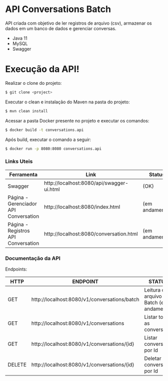 # API Conversations Batch

API criada com objetivo de ler registros de arquivo (csv), armazenar os dados em um banco de dados e gerenciar conversas.
- Java 11
- MySQL
- Swagger


# Execução da API!

Realizar o clone do projeto:
```sh
$ git clone <project>
```

Executar o clean e instalação do Maven na pasta do projeto:
```sh
$ mvn clean install
```

Acessar a pasta Docker presente no projeto e executar os comandos:
```sh
$ docker build -t conversations.api
```
Após build, executar o comando a seguir:
```sh
$ docker run -p 8080:8080 conversations.api
```

### Links Uteis

| Ferramenta | Link   | Status |
| ------     | ------ | ------ |
| Swagger | http://localhost:8080/api/swagger-ui.html| (OK) |
| Página - Gerenciador API Conversation | http://localhost:8080/index.html | (em andamento) |
| Página - Registros API Conversation | http://localhost:8080/conversation.html | (em andamento) |


### Documentação da API

Endpoints:

| HTTP | ENDPOINT   | STATUS |
| ------     | ------ | ------ |
|GET	|http://localhost:8080/v1/conversations/batch | Leitura do arquivo Batch (em andamento) |
|GET    |http://localhost:8080/v1/conversations | Listar todas as conversas  |
|GET    |http://localhost:8080/v1/conversations/{id}| Listar conversa por Id  |
|DELETE |http://localhost:8080/v1/conversations/{id}| Deletar conversa por Id  |